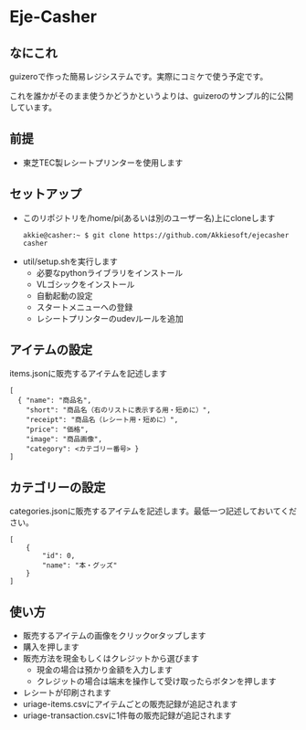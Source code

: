 # Eje-Casher

## なにこれ

guizeroで作った簡易レジシステムです。実際にコミケで使う予定です。

これを誰かがそのまま使うかどうかというよりは、guizeroのサンプル的に公開しています。

## 前提

* 東芝TEC製レシートプリンターを使用します

## セットアップ

* このリポジトリを/home/pi(あるいは別のユーザー名)上にcloneします
  ```
  akkie@casher:~ $ git clone https://github.com/Akkiesoft/ejecasher casher
  ```
* util/setup.shを実行します
    * 必要なpythonライブラリをインストール
    * VLゴシックをインストール
    * 自動起動の設定
    * スタートメニューへの登録
    * レシートプリンターのudevルールを追加

## アイテムの設定

items.jsonに販売するアイテムを記述します

```
[
  { "name": "商品名",
    "short": "商品名（右のリストに表示する用・短めに）",
    "receipt": "商品名（レシート用・短めに）",
    "price": "価格",
    "image": "商品画像",
    "category": <カテゴリー番号> }
]
```

## カテゴリーの設定

categories.jsonに販売するアイテムを記述します。最低一つ記述しておいてください。

```
[
    {
        "id": 0,
        "name": "本・グッズ"
    }
]
```

## 使い方

* 販売するアイテムの画像をクリックorタップします
* 購入を押します
* 販売方法を現金もしくはクレジットから選びます
    * 現金の場合は預かり金額を入力します
    * クレジットの場合は端末を操作して受け取ったらボタンを押します
* レシートが印刷されます
* uriage-items.csvにアイテムごとの販売記録が追記されます
* uriage-transaction.csvに1件毎の販売記録が追記されます